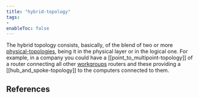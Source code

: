 ```yaml
---
title: "hybrid-topology"
tags:
- 
enableToc: false
---
```


The hybrid topology consists, basically, of the blend of two or more [physical-topologies](notes/physical-topologies.md), being it in the physical layer or in the logical one. For example, in a company you could have a [[point_to_multipoint-topology]] of a router connecting all other [workgroups](notes/workgroups.md) routers and these providing a [[hub_and_spoke-topology]] to the computers connected to them.

## References

